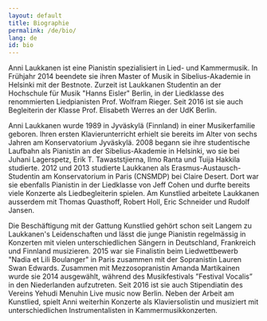 ```yaml
---
layout: default
title: Biographie
permalink: /de/bio/
lang: de
id: bio
---
```


Anni Laukkanen ist eine Pianistin spezialisiert in Lied- und Kammermusik. In Frühjahr 2014 beendete sie ihren Master of Musik in Sibelius-Akademie in Helsinki mit der Bestnote. Zurzeit ist Laukkanen Studentin an der Hochschule für Musik "Hanns Eisler" Berlin, in der Liedklasse des renommierten Liedpianisten Prof. Wolfram Rieger. Seit 2016 ist sie auch Begleiterin der Klasse Prof. Elisabeth Werres an der UdK Berlin.  

Anni Laukkanen wurde 1989 in Jyväskylä (Finnland) in einer Musikerfamilie geboren. Ihren ersten Klavierunterricht erhielt sie bereits im Alter von sechs Jahren am Konservatorium Jyväskylä. 2008 begann sie ihre studentische Laufbahn als Pianistin an der Sibelius-Akademie in Helsinki, wo sie bei Juhani Lagerspetz, Erik T. Tawaststjierna, Ilmo Ranta und Tuija Hakkila studierte. 2012 und 2013 studierte Laukkanen als Erasmus-Austausch-Studentin am Konservatorium in Paris (CNSMDP) bei Claire Desert. Dort war sie ebenfalls Pianistin in der Liedklasse von Jeff Cohen und durfte bereits viele Konzerte als Liedbegleiterin spielen. Am Kunstlied arbeitete Laukkanen ausserdem mit Thomas Quasthoff, Robert Holl, Eric Schneider und Rudolf Jansen.  

Die Beschäftigung mit der Gattung Kunstlied gehört schon seit Langem zu Laukkanen's Leidenschaften und lässt die junge Pianistin regelmässig in Konzerten mit vielen unterschiedlichen Sängern in Deutschland, Frankreich und Finnland musizieren. 2015 war sie Finalistin beim Liedwettbewerb "Nadia et Lili Boulanger" in Paris zusammen mit der Sopranistin Lauren Swan Edwards. Zusammen mit Mezzosopranistin Amanda Martikainen wurde sie 2014 ausgewählt, während des Musikfestivals ”Festival Vocalis” in den Niederlanden aufzutreten. Seit 2016 ist sie auch Stipendiatin des Vereins Yehudi Menuhin Live music now Berlin. Neben der Arbeit am Kunstlied, spielt Anni weiterhin Konzerte als Klaviersolistin und musiziert mit unterschiedlichen Instrumentalisten in Kammermusikkonzerten.  
